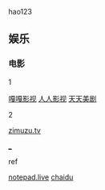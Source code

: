hao123

## 娱乐

### 电影

1

[嘎嘎影视](https://www.gagays.com)
[人人影视](http://#)
[天天美剧](http://cn163.net/)

2

[zimuzu.tv](http://www.zimuzu.tv/)

[_](https://www.v2ex.com/t/334502)


ref

[notepad.live](http://notepad.live/changsjpage2)
[chaidu](https://www.chaidu.com/)
